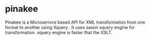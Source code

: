 # pinakee

Pinakee is a Microserivce based API for XML transformation from one format to another using Xquery .
It uses saxon xquery engine for transformation. xquery engine is faster that the XSLT.


